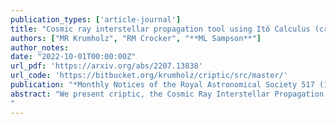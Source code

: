```yaml
---
publication_types: ['article-journal']
title: "Cosmic ray interstellar propagation tool using Itô Calculus (criptic): software for simultaneous calculation of cosmic ray transport and observational signatures"
authors: ["MR Krumholz", "RM Crocker", "**ML Sampson**"]
author_notes:
date: "2022-10-01T00:00:00Z"
url_pdf: 'https://arxiv.org/abs/2207.13838'
url_code: 'https://bitbucket.org/krumholz/criptic/src/master/'
publication: "*Monthly Notices of the Royal Astronomical Society 517 (1), 1355-1380*"
abstract: "We present criptic, the Cosmic Ray Interstellar Propagation Tool using Itô Calculus, a new open-source software package to simulate the propagation of cosmic rays through the interstellar medium and to calculate the resulting observable non-thermal emission. Criptic solves the Fokker-Planck equation describing transport of cosmic rays on scales larger than that on which their pitch angles become approximately isotropic, and couples this to a rich and accurate treatment of the microphysical processes by which cosmic rays in the energy range ∼MeV to ∼PeV lose energy and produce emission. Criptic is deliberately agnostic as to both the cosmic ray transport model and the state of the background plasma through which cosmic rays travel. It can solve problems where cosmic rays stream, diffuse, or perform arbitrary combinations of both, and the coefficients describing these transport processes can be arbitrary functions of the background plasma state, the properties of the cosmic rays themselves, and local integrals of the cosmic ray field itself (e.g., the local cosmic ray pressure or pressure gradient). The code is parallelised using a hybrid OpenMP-MPI paradigm, allowing rapid calculations exploiting multiple cores and nodes on modern supercomputers. Here we describe the numerical methods used in the code, our treatment of the microphysical processes, and the set of code tests and validations we have performed.
"
---
```




